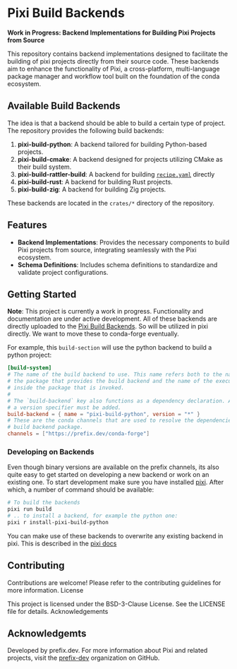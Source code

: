 # Pixi Build Backends

**Work in Progress: Backend Implementations for Building Pixi Projects from Source**

This repository contains backend implementations designed to facilitate the building of pixi projects directly from their source code. These backends aim to enhance the functionality of Pixi, a cross-platform, multi-language package manager and workflow tool built on the foundation of the conda ecosystem.

## Available Build Backends
The idea is that a backend should be able to build a certain type of project.
The repository provides the following build backends:

1. **pixi-build-python**: A backend tailored for building Python-based projects.
2. **pixi-build-cmake**: A backend designed for projects utilizing CMake as their build system.
3. **pixi-build-rattler-build**: A backend for building [`recipe.yaml`](https://rattler.build/latest/) directly
4. **pixi-build-rust**: A backend for building Rust projects.
5. **pixi-build-zig**: A backend for building Zig projects.


These backends are located in the `crates/*` directory of the repository.

## Features
* **Backend Implementations**: Provides the necessary components to build Pixi projects from source, integrating seamlessly with the Pixi ecosystem.
* **Schema Definitions**: Includes schema definitions to standardize and validate project configurations.

## Getting Started

**Note**: This project is currently a work in progress. Functionality and documentation are under active development.
All of these backends are directly uploaded to the [Pixi Build Backends](https://prefix.dev/channels/pixi-build-backends).
So will be utilized in pixi directly. We want to move these to conda-forge eventually.

For example, this `build-section` will use the python backend to build a python project:

```toml
[build-system]
# The name of the build backend to use. This name refers both to the name of
# the package that provides the build backend and the name of the executable
# inside the package that is invoked.
#
# The `build-backend` key also functions as a dependency declaration. At least
# a version specifier must be added.
build-backend = { name = "pixi-build-python", version = "*" }
# These are the conda channels that are used to resolve the dependencies of the
# build backend package.
channels = ["https://prefix.dev/conda-forge"]
```


### Developing on Backends

Even though binary versions are available on the prefix channels, its also quite easy to get started on developing a new backend or work on an existing one.
To start development make sure you have installed [pixi](https://pixi.sh). After which, a number of command should be available:

```bash
# To build the backends
pixi run build
# .. to install a backend, for example the python one:
pixi r install-pixi-build-python
```

You can make use of these backends to overwrite any existing backend in pixi.
This is described in the [pixi docs](https://pixi.sh/dev/build/backends/)

## Contributing
Contributions are welcome! Please refer to the contributing guidelines for more information.
License

This project is licensed under the BSD-3-Clause License. See the LICENSE file for details.
Acknowledgements

## Acknowledgemts
Developed by prefix.dev.
For more information about Pixi and related projects, visit the [prefix-dev](https://github.com/prefix-dev) organization on GitHub.
